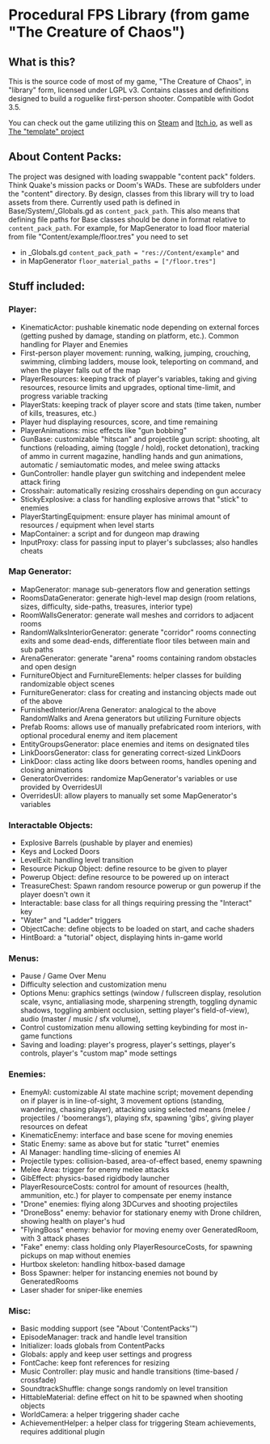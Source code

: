 # Procedural FPS Library (from game "The Creature of Chaos")

## What is this?
This is the source code of most of my game, "The Creature of Chaos", in "library" form, licensed under LGPL v3. Contains classes and definitions designed to build a roguelike first-person shooter. Compatible with Godot 3.5.

You can check out the game utilizing this on [Steam](https://store.steampowered.com/app/1912460/The_Creature_of_Chaos/) and [Itch.io](https://pkcat.itch.io/the-creature-of-chaos), as well as [The "template" project](https://github.com/sklt-plt/creature-of-chaos-source)

## About Content Packs:
 The project was designed with loading swappable "content pack" folders. Think Quake's mission packs or Doom's WADs. These are subfolders under the "content" directory. By design, classes from this library will try to load assets from there. Currently used path is defined in Base/System/_Globals.gd as `content_pack_path`. This also means that defining file paths for Base classes should be done in format relative to `content_pack_path`.
 For example, for MapGenerator to load floor material from file "Content/example/floor.tres" you need to set
  - in _Globals.gd `content_pack_path = "res://Content/example"`
  and
  - in MapGenerator `floor_material_paths = ["/floor.tres"]`

## Stuff included:
### Player:
 - KinematicActor: pushable kinematic node depending on external forces (getting pushed by damage, standing on platform, etc.). Common handling for Player and Enemies
 - First-person player movement: running, walking, jumping, crouching, swimming, climbing ladders, mouse look, teleporting on command, and when the player falls out of the map
 - PlayerResources: keeping track of player's variables, taking and giving resources, resource limits and upgrades, optional time-limit, and progress variable tracking
 - PlayerStats: keeping track of player score and stats (time taken, number of kills, treasures, etc.)
 - Player hud displaying resources, score, and time remaining
 - PlayerAnimations: misc effects like "gun bobbing"
 - GunBase: customizable "hitscan" and projectile gun script: shooting, alt functions (reloading, aiming (toggle / hold), rocket detonation), tracking of ammo in current magazine, handling hands and gun animations, automatic / semiautomatic modes, and melee swing attacks
 - GunController: handle player gun switching and independent melee attack firing
 - Crosshair: automatically resizing crosshairs depending on gun accuracy
 - StickyExplosive: a class for handling explosive arrows that "stick" to enemies
 - PlayerStartingEquipment: ensure player has minimal amount of resources / equipment when level starts
 - MapContainer: a script and for dungeon map drawing
 - InputProxy: class for passing input to player's subclasses; also handles cheats
### Map Generator:
 - MapGenerator: manage sub-generators flow and generation settings
 - RoomsDataGenerator: generate high-level map design (room relations, sizes, difficulty, side-paths, treasures, interior type)
 - RoomWallsGenerator: generate wall meshes and corridors to adjacent rooms
 - RandomWalksInteriorGenerator: generate "corridor" rooms connecting exits and some dead-ends, differentiate floor tiles between main and sub paths
 - ArenaGenerator: generate "arena" rooms containing random obstacles and open design
 - FurnitureObject and FurnitureElements: helper classes for building randomizable object scenes
 - FurnitureGenerator: class for creating and instancing objects made out of the above
 - FurnishedInterior/Arena Generator: analogical to the above RandomWalks and Arena generators but utilizing Furniture objects
 - Prefab Rooms: allows use of manually prefabricated room interiors, with optional procedural enemy and item placement
 - EntityGroupsGenerator: place enemies and items on designated tiles
 - LinkDoorsGenerator: class for generating correct-sized LinkDoors
 - LinkDoor: class acting like doors between rooms, handles opening and closing animations
 - GeneratorOverrides: randomize MapGenerator's variables or use provided by OverridesUI
 - OverridesUI: allow players to manually set some MapGenerator's variables
### Interactable Objects:
 - Explosive Barrels (pushable by player and enemies)
 - Keys and Locked Doors
 - LevelExit: handling level transition
 - Resource Pickup Object: define resource to be given to player
 - Powerup Object: define resource to be powered up on interact
 - TreasureChest: Spawn random resource powerup or gun powerup if the player doesn't own it
 - Interactable: base class for all things requiring pressing the "Interact" key
 - "Water" and "Ladder" triggers
 - ObjectCache: define objects to be loaded on start, and cache shaders
 - HintBoard: a "tutorial" object, displaying hints in-game world
### Menus:
 - Pause / Game Over Menu
 - Difficulty selection and customization menu
 - Options Menu: graphics settings (window / fullscreen display, resolution scale, vsync, antialiasing mode, sharpening strength, toggling dynamic shadows, toggling ambient occlusion, setting player's field-of-view), audio (master / music / sfx volume), 
 - Control customization menu allowing setting keybinding for most in-game functions
 - Saving and loading: player's progress, player's settings, player's controls, player's "custom map" mode settings
### Enemies:
 - EnemyAI: customizable AI state machine script; movement depending on if player is in line-of-sight, 3 movement options (standing, wandering, chasing player), attacking using selected means (melee / projectiles / 'boomerangs'), playing sfx, spawning 'gibs', giving player resources on defeat
 - KinematicEnemy: interface and base scene for moving enemies
 - Static Enemy: same as above but for static "turret" enemies
 - AI Manager: handling time-slicing of enemies AI
 - Projectile types: collision-based, area-of-effect based, enemy spawning
 - Melee Area: trigger for enemy melee attacks
 - GibEffect: physics-based rigidbody launcher
 - PlayerResourceCosts: control for amount of resources (health, ammunition, etc.) for player to compensate per enemy instance
 - "Drone" enemies: flying along 3DCurves and shooting projectiles
 - "DroneBoss" enemy: behavior for stationary enemy with Drone children, showing health on player's hud
 - "FlyingBoss" enemy: behavior for moving enemy over GeneratedRoom, with 3 attack phases
 - "Fake" enemy: class holding only PlayerResourceCosts, for spawning pickups on map without enemies
 - Hurtbox skeleton: handling hitbox-based damage
 - Boss Spawner: helper for instancing enemies not bound by GeneratedRooms
 - Laser shader for sniper-like enemies
### Misc:
 - Basic modding support (see "About 'ContentPacks'")
 - EpisodeManager: track and handle level transition
 - Initializer: loads globals from ContentPacks
 - Globals: apply and keep user settings and progress
 - FontCache: keep font references for resizing 
 - Music Controller: play music and handle transitions (time-based / crossfade)
 - SoundtrackShuffle: change songs randomly on level transition
 - HittableMaterial: define effect on hit to be spawned when shooting objects
 - WorldCamera: a helper triggering shader cache
 - AchievementHelper: a helper class for triggering Steam achievements, requires additional plugin
